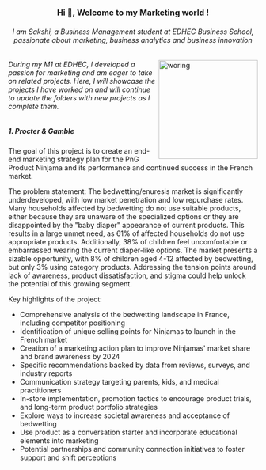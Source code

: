 <h3 align="center">Hi 👋, Welcome to my Marketing world !</h3>

<h6 align="center">I am Sakshi, a Business Management student at EDHEC Business School, passionate about marketing, business analytics and business innovation</h6>

<img align="right" alt="woring" width="200" src="https://i.pinimg.com/originals/e7/26/c7/e726c74ac081eed50feee1433d12c998.gif">


<h6 align="Left">During my M1 at EDHEC, I developed a passion for marketing and am eager to take on related projects. Here, I will showcase the projects I have worked on and will continue to update the folders with new projects as I complete them.</h6>

<h5 align="Left">1. Procter & Gamble</h5>

The goal of this project is to create an end-end marketing strategy plan for the PnG Product Ninjama and its performance and continued success in the French market. 

The problem statement: The bedwetting/enuresis market is significantly underdeveloped, with low market penetration and low repurchase rates. Many households affected by bedwetting do not use suitable products, either because they are unaware of the specialized options or they are disappointed by the "baby diaper" appearance of current products. This results in a large unmet need, as 61% of affected households do not use appropriate products. Additionally, 38% of children feel uncomfortable or embarrassed wearing the current diaper-like options. The market presents a sizable opportunity, with 8% of children aged 4-12 affected by bedwetting, but only 3% using category products. Addressing the tension points around lack of awareness, product dissatisfaction, and stigma could help unlock the potential of this growing segment.

Key highlights of the project:
- Comprehensive analysis of the bedwetting landscape in France, including competitor positioning
- Identification of unique selling points for Ninjamas to launch in the French market
- Creation of a marketing action plan to improve Ninjamas' market share and brand awareness by 2024
- Specific recommendations backed by data from reviews, surveys, and industry reports
- Communication strategy targeting parents, kids, and medical practitioners
- In-store implementation, promotion tactics to encourage product trials, and long-term product portfolio strategies
- Explore ways to increase societal awareness and acceptance of bedwetting
- Use product as a conversation starter and incorporate educational elements into marketing
- Potential partnerships and community connection initiatives to foster support and shift perceptions
